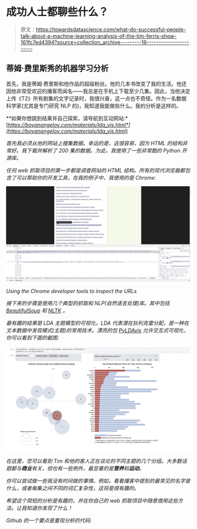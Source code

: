# 成功人士都聊些什么？

> 原文：<https://towardsdatascience.com/what-do-successful-people-talk-about-a-machine-learning-analysis-of-the-tim-ferris-show-161fc7ed4394?source=collection_archive---------16----------------------->

## 蒂姆·费里斯秀的机器学习分析

首先，我是蒂姆·费里斯和他作品的超级粉丝。他的几本书改变了我的生活。他还因他非常受欢迎的播客而闻名——我总是在手机上下载至少几集。因此，当他决定上传《T2》所有剧集的文字记录时，我很兴奋，这一点也不奇怪。作为一名数据科学家(尤其是专门研究 NLP 的)，我知道我能做些什么。我的分析是这样的。

**如果你想跳到结果并自己探索，请导航到互动网站:*[*https://boyanangelov.com/materials/lda_vis.html*](https://boyanangelov.com/materials/lda_vis.html)*

*首先我必须从他的网站上搜集数据。幸运的是，这很容易，因为 HTML 的结构非常好。我下载并解析了 200 集的数据。为此，我使用了一些非常酷的 Python 开源库。*

*任何 web 抓取项目的第一步都是调查网站的 HTML 结构。所有的现代浏览器都包含了可以帮助你的开发工具，在我的例子中，我使用的是 Chrome:*

*![](img/0e8fd7eee38486d207c72684bb3d233a.png)*

*Using the Chrome developer tools to inspect the URLs*

*接下来的步骤是使用几个典型的抓取和 NLP(自然语言处理)库。其中包括 [BeautifulSoup](https://pypi.org/project/beautifulsoup4/) 和 [NLTK](https://www.nltk.org/) 。*

*最有趣的结果是 LDA 主题模型的可视化。LDA 代表潜在狄利克雷分配，是一种在文本数据中发现模式(主题)的常用技术。漂亮的包 [PyLDAvis](https://github.com/bmabey/pyLDAvis) 允许交互式可视化，你可以看到下面的截图:*

*![](img/8668cd11396ea6c5914400626da33b0f.png)*

*在这里，您可以看到 Tim 和他的客人正在谈论的不同主题的几个分组。大多数话题都与**商业**有关，但也有一些例外，最显著的是**营养**和**运动**。*

*你可以尝试做一些我没有时间做的事情。例如，看看播客中提到的最常见的名字是什么，或者每集之间不同的词汇复杂性，这将是很有趣的。*

*希望这个简短的分析是有趣的，并在你自己的 web 抓取项目中随意借用这些方法。让我知道你发现了什么！*

*Github 的一个要点是重现分析的代码:*